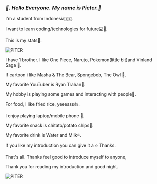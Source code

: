 ### ***👋. Hello Everyone.*** ***My name is Pieter.👋***

I'm a student from Indonesia🇮🇩.

I want to learn coding/technologies for future💻🚀.

This is my stats🤚.

![PITER](https://github-readme-stats.vercel.app/api?username=Piter&show_icons=true&theme=dark#gh-dark-mode-only)

I have 1 brother. I like One Piece, Naruto, Pokemon(little bit)and Vinland Saga 🔪.

If cartoon i like Masha & The Bear, Spongebob, The Owl 🦉.

My favorite YouTuber is Ryan Trahan🤵.

My hobby is playing some games and interacting with people🧏.

For food, I like fried rice, yeeesss👍.

I enjoy playing laptop/mobile phone 📱.

My favorite snack is chitato/potato chips👀.

My favorite drink is Water and Milk💦.

If you like my introduction you can give it a ⭐ Thanks.

That's all. Thanks feel good to introduce myself to anyone,

Thank you for reading my introduction and good night.

![PITER](https://media.giphy.com/media/v1.Y2lkPTc5MGI3NjExNHN5ODhpNTN1ampvZGwwOWQ5dWIxbGdyaTVhZ2lpN3drZGZncmFiNiZlcD12MV9naWZzX3NlYXJjaCZjdD1n/elPt1FL04JjHjrd2k0/giphy.gif)
